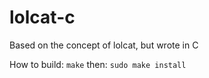 # lolcat-c
Based on the concept of lolcat, but wrote in C


How to build:
``make``
then:
``sudo make install``
